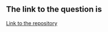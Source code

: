 ## The link to the question is

[Link to the repository](https://www.hackerrank.com/challenges/conditional-statements-in-c/problem)